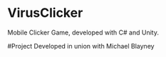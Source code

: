 # VirusClicker
Mobile Clicker Game, developed with C# and Unity.

#Project Developed in union with Michael Blayney
